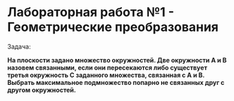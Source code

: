 # Лабораторная работа №1 - Геометрические преобразования

Задача:

**На плоскости задано множество окружностей. Две окружности А и В назовем связанными, если они пересекаются либо существует третья окружность С заданного множества, связанная с А и В. Выбрать максимальное подмножество попарно не связанных друг с другом окружностей.**
